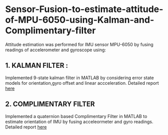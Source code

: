 # Sensor-Fusion-to-estimate-attitude-of-MPU-6050-using-Kalman-and-Complimentary-filter

Attitude estimation was performed for IMU sensor MPU-6050 by fusing readings of accelerometer and gyroscope using:

## 1. KALMAN FILTER :
   Implemented 9-state kalman filter in MATLAB by considering error state models for orientation,gyro offset and linear accceleration. Detailed report [here](https://github.com/adarsh2798/Sensor-Fusion-to-estimate-attitude-of-MPU-6050-using-Kalman-and-Complimentary-filter/blob/main/Experiment_3/report/kalman/ee615_exp3b.pdf)
## 2. COMPLIMENTARY FILTER
Implemented a quaternion based Complimentary Filter in MATLAB to estimate orientation of IMU by fusing acceleormeter and gyro readings. Detailed report [here](https://github.com/adarsh2798/Sensor-Fusion-to-estimate-attitude-of-MPU-6050-using-Kalman-and-Complimentary-filter/blob/main/Experiment_3/report/ee615_exp3a.pdf)

